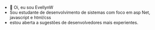 - 👋 Oi, eu sou EvellynW
- Sou estudante de desenvolvimento de sistemas com foco em asp Net, javascript e html/css
- estou aberta a sugestões de desenvolvedores mais experientes.

